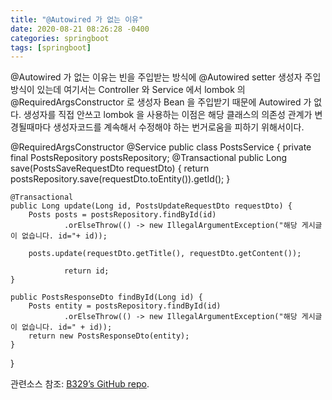 ```yaml
---
title: "@Autowired 가 없는 이유"
date: 2020-08-21 08:26:28 -0400
categories: springboot
tags: [springboot]
---
```


@Autowired 가 없는 이유는 빈을 주입받는 방식에
@Autowired setter 생성자 주입방식이 있는데
여기서는 Controller 와 Service 에서 lombok 의 @RequiredArgsConstructor 로 생성자 Bean 을 주입받기 때문에
Autowired 가 없다.
생성자를 직접 안쓰고 lombok 을 사용하는 이점은 해당 클래스의 의존성 관계가 변경될때마다 생성자코드를 계속해서 수정해야 하는 번거로움을
피하기 위해서이다.


@RequiredArgsConstructor
@Service
public class PostsService {
    private final PostsRepository postsRepository;
    @Transactional
    public Long save(PostsSaveRequestDto requestDto) {
        return postsRepository.save(requestDto.toEntity()).getId();
    }

    @Transactional
    public Long update(Long id, PostsUpdateRequestDto requestDto) {
        Posts posts = postsRepository.findById(id)
                .orElseThrow(() -> new IllegalArgumentException("해당 게시글이 없습니다. id="+ id));

        posts.update(requestDto.getTitle(), requestDto.getContent());

                return id;
    }

    public PostsResponseDto findById(Long id) {
        Posts entity = postsRepository.findById(id)
                .orElseThrow(() -> new IllegalArgumentException("해당 게시글이 없습니다. id=" + id));
        return new PostsResponseDto(entity);
    }
}


관련소스 참조: [B329’s GitHub repo][jekyll-gh].

[jekyll-docs]: https://jekyllrb.com/docs/home
[jekyll-gh]:   https://github.com/b329/springboot2.git
[jekyll-talk]: https://talk.jekyllrb.com/